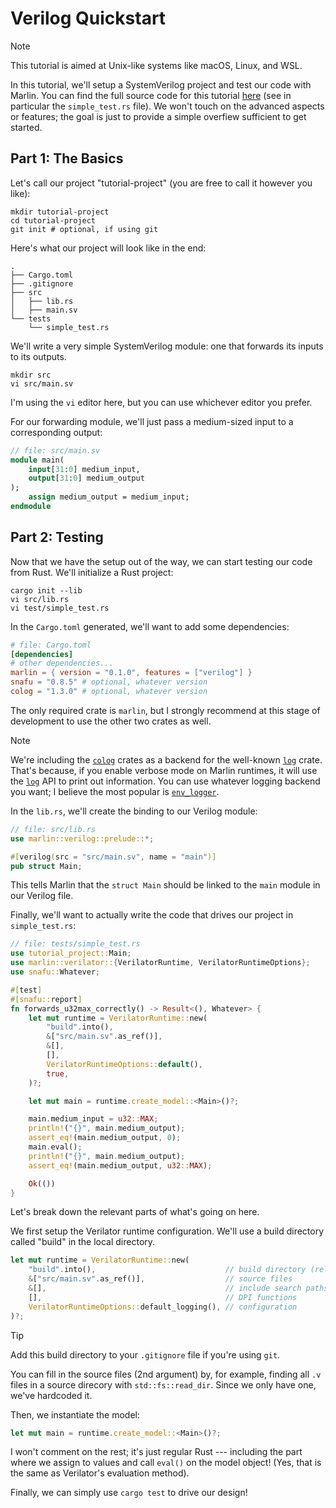 # Verilog Quickstart

> [!NOTE]
> This tutorial is aimed at Unix-like systems like macOS, Linux, and WSL.

In this tutorial, we'll setup a SystemVerilog project and test our code with
Marlin. You can find the full source code for this tutorial [here](https://github.com/ethanuppal/marlin/tree/main/examples/verilog-project) (see in particular the `simple_test.rs` file).
We won't touch on the advanced aspects or features; the goal is just to provide a simple overfiew sufficient to get started.

## Part 1: The Basics

Let's call our project "tutorial-project" (you are free to call it however you
like):
```shell
mkdir tutorial-project
cd tutorial-project
git init # optional, if using git
```

Here's what our project will look like in the end:

```
.
├── Cargo.toml
├── .gitignore
├── src
│   ├── lib.rs
│   ├── main.sv
└── tests
    └── simple_test.rs
```

We'll write a very simple SystemVerilog module: one that forwards its inputs to
its outputs.
```shell
mkdir src
vi src/main.sv
```
I'm using the `vi` editor here, but you can use whichever editor you prefer.

For our forwarding module, we'll just pass a medium-sized input to a
corresponding output:
```systemverilog
// file: src/main.sv
module main(
    input[31:0] medium_input,
    output[31:0] medium_output
);
    assign medium_output = medium_input;
endmodule
```

## Part 2: Testing

Now that we have the setup out of the way, we can start testing our code from Rust.
We'll initialize a Rust project:

```shell
cargo init --lib
vi src/lib.rs
vi test/simple_test.rs
```

In the `Cargo.toml` generated, we'll want to add some dependencies:

```toml
# file: Cargo.toml
[dependencies]
# other dependencies...
marlin = { version = "0.1.0", features = ["verilog"] }
snafu = "0.8.5" # optional, whatever version
colog = "1.3.0" # optional, whatever version
```

The only required crate is `marlin`, but I strongly recommend at this stage of
development to use the other two crates as well.

> [!NOTE]
> We're including the [`colog`](color) crates as a backend for the well-known [`log`][log]
> crate. That's because, if you enable verbose mode on Marlin runtimes, it will
> use the [`log`][log] API to print out information. You can use whatever logging
> backend you want; I believe the most popular is [`env_logger`][env_logger].

In the `lib.rs`, we'll create the binding to our Verilog module:

```rust
// file: src/lib.rs
use marlin::verilog::prelude::*;

#[verilog(src = "src/main.sv", name = "main")]
pub struct Main;
```

This tells Marlin that the `struct Main` should be linked to the `main` module
in our Verilog file.

Finally, we'll want to actually write the code that drives our project in `simple_test.rs`:

```rust
// file: tests/simple_test.rs
use tutorial_project::Main;
use marlin::verilator::{VerilatorRuntime, VerilatorRuntimeOptions};
use snafu::Whatever;

#[test]
#[snafu::report]
fn forwards_u32max_correctly() -> Result<(), Whatever> {
    let mut runtime = VerilatorRuntime::new(
        "build".into(),
        &["src/main.sv".as_ref()],
        &[],
        [],
        VerilatorRuntimeOptions::default(),
        true,
    )?;

    let mut main = runtime.create_model::<Main>()?;

    main.medium_input = u32::MAX;
    println!("{}", main.medium_output);
    assert_eq!(main.medium_output, 0);
    main.eval();
    println!("{}", main.medium_output);
    assert_eq!(main.medium_output, u32::MAX);

    Ok(())
}
```

Let's break down the relevant parts of what's going on here.

We first setup the Verilator runtime configuration. We'll use a build directory
called "build" in the local directory.
```rust
let mut runtime = VerilatorRuntime::new(
    "build".into(),                             // build directory (relative)
    &["src/main.sv".as_ref()],                  // source files
    &[],                                        // include search paths
    [],                                         // DPI functions
    VerilatorRuntimeOptions::default_logging(), // configuration
)?;
```

> [!TIP]
> Add this build directory to your `.gitignore` file if you're using `git`.

You can fill in the source files (2nd argument) by, for example, finding all `.v` files in a
source direcory with `std::fs::read_dir`. Since we only have one, we've
hardcoded it.

Then, we instantiate the model:
```rust
let mut main = runtime.create_model::<Main>()?;
``` 

I won't comment on the rest; it's just regular Rust --- including the part where
we assign to values and call `eval()` on the model object! (Yes, that is the
same as Verilator's evaluation method).

Finally, we can simply use `cargo test` to drive our design!

[colog]: https://docs.rs/colog/latest/colog/
[log]: https://docs.rs/log/latest/log/
[env_logger]: https://docs.rs/env_logger/latest/env_logger/
